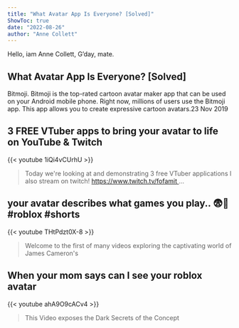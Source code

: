 ```yaml
---
title: "What Avatar App Is Everyone? [Solved]"
ShowToc: true 
date: "2022-08-26"
author: "Anne Collett" 
---
```


Hello, iam Anne Collett, G’day, mate.
## What Avatar App Is Everyone? [Solved]
Bitmoji. Bitmoji is the top-rated cartoon avatar maker app that can be used on your Android mobile phone. Right now, millions of users use the Bitmoji app. This app allows you to create expressive cartoon avatars.23 Nov 2019

## 3 FREE VTuber apps to bring your avatar to life on YouTube & Twitch
{{< youtube 1iQi4vCUrhU >}}
>Today we're looking at and demonstrating 3 free VTuber applications I also stream on twitch! https://www.twitch.tv/fofamit ...

## your avatar describes what games you play.. 😨🤔 #roblox #shorts
{{< youtube THtPdzt0X-8 >}}
>Welcome to the first of many videos exploring the captivating world of James Cameron's 

## When your mom says can I see your roblox avatar
{{< youtube ahA9O9cACv4 >}}
>This Video exposes the Dark Secrets of the Concept 

